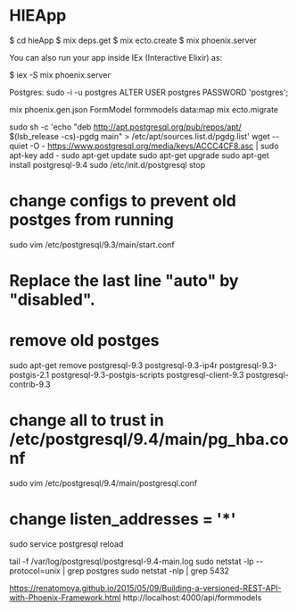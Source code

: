# HIEApp

  $ cd hieApp
  $ mix deps.get
  $ mix ecto.create
  $ mix phoenix.server

You can also run your app inside IEx (Interactive Elixir) as:

  $ iex -S mix phoenix.server

Postgres: 
sudo -i -u postgres 
ALTER USER postgres PASSWORD 'postgres';



mix phoenix.gen.json FormModel formmodels data:map
mix ecto.migrate


sudo sh -c 'echo "deb http://apt.postgresql.org/pub/repos/apt/ $(lsb_release -cs)-pgdg main" > /etc/apt/sources.list.d/pgdg.list'
wget --quiet -O - https://www.postgresql.org/media/keys/ACCC4CF8.asc | sudo apt-key add -
sudo apt-get update
sudo apt-get upgrade
sudo apt-get install postgresql-9.4
sudo /etc/init.d/postgresql stop

# change configs to prevent old postges from running
sudo vim /etc/postgresql/9.3/main/start.conf
# Replace the last line "auto" by "disabled".

# remove old postges
sudo apt-get remove postgresql-9.3 postgresql-9.3-ip4r postgresql-9.3-postgis-2.1 postgresql-9.3-postgis-scripts postgresql-client-9.3 postgresql-contrib-9.3

# change all to trust in /etc/postgresql/9.4/main/pg_hba.conf 

sudo vim /etc/postgresql/9.4/main/postgresql.conf
# change listen_addresses = '*'
sudo service postgresql reload



tail -f /var/log/postgresql/postgresql-9.4-main.log
sudo netstat -lp --protocol=unix | grep postgres
sudo netstat -nlp | grep 5432


https://renatomoya.github.io/2015/05/09/Building-a-versioned-REST-API-with-Phoenix-Framework.html
http://localhost:4000/api/formmodels
